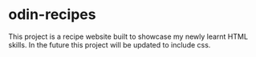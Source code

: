 # odin-recipes
This project is a recipe website built to showcase my newly learnt HTML skills. In the future this project will be updated to include css.